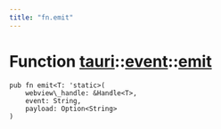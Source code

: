 ```yaml
---
title: "fn.emit"
---
```


# Function [tauri](/docs/api/rust/tauri/../index.html)::​[event](/docs/api/rust/tauri/index.html)::​[emit](/docs/api/rust/tauri/)

    pub fn emit<T: 'static>(
        webview\_handle: &Handle<T>, 
        event: String, 
        payload: Option<String>
    )

      